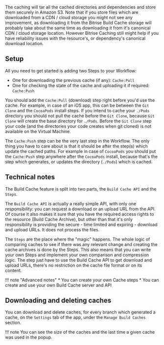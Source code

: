 The caching will tar all the cached directories and dependencies and store them securely in Amazon S3. Note that if you store files which are downloaded from a CDN / cloud storage you might not see any improvement, as downloading it from the Bitrise Build Cache storage will probably take about the same time as downloading it from it's canonical CDN / cloud storage location. However Bitrise Caching still might help if you have reliability issues with the resource's, or dependency's canonical download location.

## Setup

All you need to get started is adding two Steps to your Workflow:

* One for downloading the previous cache (if any): `Cache:Pull`
* One for checking the state of the cache and uploading it if required: `Cache:Push`

You should add the `Cache:Pull` (download) step right before you'd use the cache. For example, in case of an iOS app, this can be between the `Git Clone` and the `CocoaPods` install steps. If you intend to cache your `./Pods` directory you should not pull the cache before the `Git Clone`, because `Git Clone` will create the base directory for `./Pods`. Before the `Git Clone` step your code (and the directories your code creates when git cloned) is not available on the Virtual Machine.

The `Cache:Push` step can be the very last step in the Workflow. The only thing you have to care about is that it should be after the step(s) which update the cached paths. For example in case of `CocoaPods` you should put the `Cache:Push` step anywhere after the `CocoaPods` install, because that's the step which generates, or updates the directory (`./Pods`) which is cached.

## Technical notes

The Build Cache feature is split into two parts, the `Build Cache API` and the `Steps`.

The `Build Cache API` is actually a really simple API, with only one responsibility: you can request a download or an upload URL from the API. Of course it also makes it sure that you have the required access rights to the resource (Build Cache Archive), but other than that it's only responsibility is providing the secure - time limited and expiring - download and upload URLs. It does not process the files.

The `Steps` are the place where the "magic" happens. The whole logic of comparing caches to see if there was any relevant change and creating the cache archives is done by the Steps. This also means that you can write your own Steps and implement your own comparison and compression logic. The step just have to use the Build Cache API to get download and upload URLs, there's no restriction on the cache file format or on its content.

!!! note "Advanced notes"
    * You can create your own Cache steps
    * You can create and use your own Build Cache server and API

## Downloading and deleting caches

You can download and delete caches, for every branch which generated a cache, on the `Settings` tab of the app, under the `Manage Build Caches` section.

!!! note
    You can see the size of the caches and the last time a given cache was used in the popup.
